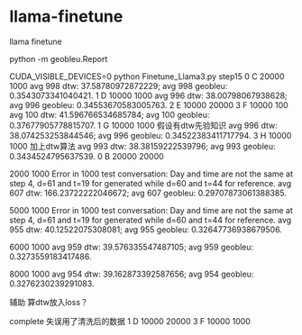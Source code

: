 # llama-finetune
llama finetune

python -m geobleu.Report

CUDA_VISIBLE_DEVICES=0 python Finetune_Llama3.py
step15
0 C
20000 1000 avg 998 dtw: 37.58780972872229; avg 998 geobleu: 0.3543073341040421.
1 D
10000 1000 avg 996 dtw: 38.00798067938628; avg 996 geobleu: 0.34553670583005763.
2 E
10000 20000
3 F
10000 100 avg 100 dtw: 41.596766534685784; avg 100 geobleu: 0.37677905778815707.
1 G
10000 1000 假设有dtw先验知识 avg 996 dtw: 38.074253253844546; avg 996 geobleu: 0.34522383411717794.
3 H
10000 1000 加上dtw算法 avg 993 dtw: 38.38159222539796; avg 993 geobleu: 0.3434524795637539.
0 B
20000 20000

2000 1000 Error in 1000 test conversation: Day and time are not the same at step 4, d=61 and t=19 for generated while d=60 and t=44 for reference. avg 607 dtw: 166.23722222046672; avg 607 geobleu: 0.29707873061388385.

5000 1000 Error in 1000 test conversation: Day and time are not the same at step 4, d=61 and t=19 for generated while d=60 and t=44 for reference. avg 955 dtw: 40.12522075308081; avg 955 geobleu: 0.32647736938679506.

6000 1000 avg 959 dtw: 39.576335547487105; avg 959 geobleu: 0.3273559183417486.

8000 1000 avg 954 dtw: 39.162873392587656; avg 954 geobleu: 0.3276230239291083.

辅助 算dtw放入loss？

complete
失误用了清洗后的数据
1 D
10000 20000
3 F
10000 1000












